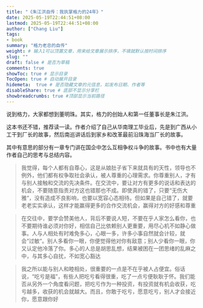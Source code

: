 ```yaml
---
title: "《朱江洪自传：我执掌格力的24年》"
date: 2025-05-19T22:44:51+08:00
lastmod: 2025-05-19T22:44:51+08:00
author: ["Chang Liu"]
tags: 
- book
summary: "格力老总的自传"
weight: # 输入1可以顶置文章，用来给文章展示排序，不填就默认按时间排序
slug: ""
draft: false # 是否为草稿
comments: true
showToc: true # 显示目录
TocOpen: true # 自动展开目录
hidemeta:  true # 是否隐藏文章的元信息，如发布日期、作者等
disableShare: true # 底部不显示分享栏
showbreadcrumbs: true #顶部显示当前路径
---
```


说到格力，大家都想到董明珠。其实，格力的创始人和第一任董事长是朱江洪。

这本书还不错，推荐读一读。作者介绍了自己从华南理工毕业后，先是到广西从小工干到厂长的故事，然后南巡讲话后到家乡和改革最前沿珠海当厂长的故事。

其中有意思的部分有一章专门讲在国企中怎么互相争权斗争的故事。书中也有大量作者自己的思考与总结内容。

> 我觉得，每个人都有自尊心，这是从娘肚子省下来就具有的天性，领导也不例外，他们都有权争取社会承认，被人尊重的心理需求。你尊重别人，才有与别人接触和交流的先决条件。在交流中，要让对方有更多的说话和表达的机会，不要随意指责对方这也错那也不成。即使真的错了，只要“无伤大雅“，没有造成不良影响，也要以宽容心态相待。但如果是自己错了，就要老老实实承认，这样才能赢得更多的合作交流机会，赢得对方的好感和尊重

> 在交往中，要学会赞美他人，背后不要说人短，不要在乎人家怎么看你，也不要期待谁必须对你好，相信自己比依赖别人更重要，用尽心机不如静心做事。人与人相处有时难免多心，心眼一多，许多小事自然就会计较，就会“过敏“。别人多看你一眼，你便觉得他对你有敌意；别人少看你一眼，你又认定他冷落了你。多心的人总是胡思乱想，结果被困在一团思绪的乱麻之中，与其多心自扰，不如宽心豁达

> 我之所以能与别人和睦相处，很重要的一点是不在乎被人占便宜。俗话说，“吃亏是福”，有些人把吃亏看得很重，吃了一点亏便耿耿于怀。我们能否从另外一个角度看问题，把吃亏作为一种投资，有投资就有机会收获，吃亏越多，收获的机会就越大。而且，你敢于吃亏，愿意吃亏，别人才会接近你，愿意跟你好
